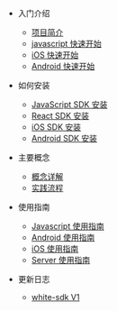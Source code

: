 * 入门介绍

  * [项目简介](introduction.md)
  * [javascript 快速开始](js_quickstart.md)
  * [iOS 快速开始](iOS_quickstart.md)
  * [Android 快速开始](Android_quickstart.md)

* 如何安装

  * [JavaScript SDK 安装](js_SDK.md)
  * [React SDK 安装](react_SDK.md)
  * [iOS SDK 安装](react_SDK.md)
  * [Android SDK 安装](react_SDK.md)

* 主要概念

  * [概念详解](concept.md)
  * [实践流程](process.md)

* 使用指南

  * [Javascript 使用指南](js_detail_api.md)
  * [Android 使用指南](Android_detail_api.md)
  * [iOS 使用指南](iOS_detail_api.md)
  * [Server 使用指南](server_detail_api.md)

* 更新日志

  * [white-sdk V1](releaseNote.md)

